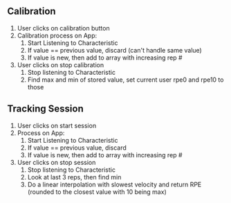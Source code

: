 ## Calibration
1. User clicks on calibration button
2. Calibration process on App:
   1. Start Listening to Characteristic
   2. If value == previous value, discard (can't handle same value)
   3. If value is new, then add to array with increasing rep #
3. User clicks on stop calibration
   1. Stop listening to Characteristic
   2. Find max and min of stored value, set current user rpe0 and rpe10 to those


## Tracking Session
1. User clicks on start session
2. Process on App:
   1. Start Listening to Characteristic
   2. If value == previous value, discard
   3. If value is new, then add to array with increasing rep #
3. User clicks on stop session
   1. Stop listening to Characteristic
   2. Look at last 3 reps, then find min
   3. Do a linear interpolation with slowest velocity and return RPE (rounded to the closest value with 10 being max)
